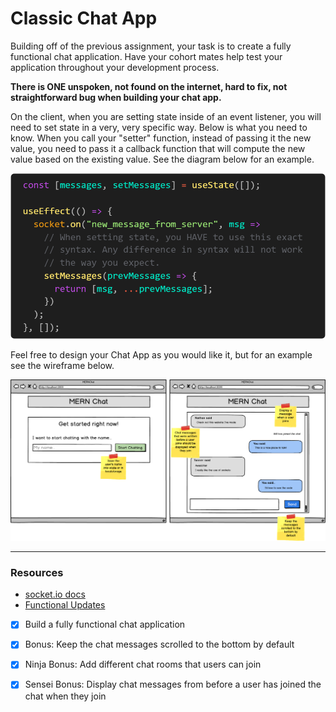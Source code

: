 # Classic Chat App

Building off of the previous assignment, your task is to create a fully functional chat application. Have your cohort mates help test your application throughout your development process.

**There is ONE unspoken, not found on the internet, hard to fix, not straightforward bug when building your chat app.**

On the client, when you are setting state inside of an event listener, you will need to set state in a very, very specific way. Below is what you need to know. When you call your "setter" function, instead of passing it the new value, you need to pass it a callback function that will compute the new value based on the existing value. See the diagram below for an example.

![](setting_state_in_listener.png)

Feel free to design your Chat App as you would like it, but for an example see the wireframe below.

![](chat.png)

<hr>

### Resources

- [socket.io docs](https://socket.io/docs/)
- [Functional Updates](https://reactjs.org/docs/hooks-reference.html#functional-updates)

- [x] Build a fully functional chat application

- [x] Bonus: Keep the chat messages scrolled to the bottom by default

- [x] Ninja Bonus: Add different chat rooms that users can join

- [x] Sensei Bonus: Display chat messages from before a user has joined the chat when they join
